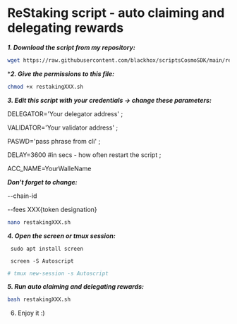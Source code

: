 # ReStaking script - auto claiming and delegating rewards

***1. Download the script from my repository:***

```bash
wget https://raw.githubusercontent.com/blackhox/scriptsCosmoSDK/main/restakingXXX.sh
```

****2. Give the permissions to this file:***

```bash
chmod +x restakingXXX.sh
```

***3. Edit this script with your credentials -> change these parameters:***
 
DELEGATOR='Your delegator address' ;

VALIDATOR='Your validator address' ;

PASWD='pass phrase from cli' ;

DELAY=3600 #in secs - how often restart the script ;

ACC_NAME=YourWalleName 

***Don't forget to change:***
 
--chain-id

--fees  XXX{token designation}
 
 ```bash
nano restakingXXX.sh
```

***4. Open the screen or tmux session:***

     sudo apt install screen

     screen -S Autoscript
 
 ```bash
# tmux new-session -s Autoscript
```
***5. Run auto claiming and delegating rewards:***

 ```bash
bash restakingXXX.sh
```
6. Enjoy it :)
